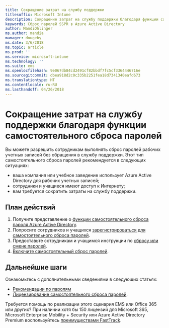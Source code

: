 ```yaml
---
title: Сокращение затрат на службу поддержки
titlesuffix: Microsoft Intune
description: Сокращение затрат на службу поддержки благодаря функции самостоятельного сброса паролей
keywords: Сброс паролей SSPR в Azure Active Directory
author: MandiOhlinger
ms.author: mandia
manager: dougeby
ms.date: 3/6/2018
ms.topic: article
ms.prod: ''
ms.service: microsoft-intune
ms.technology: ''
ms.suite: ems
ms.openlocfilehash: 9e067db84cd2491cf82bbdf7fc5cf3364446716e
ms.sourcegitcommit: dbea918d2c0c335b2251fea18d7341340eafd673
ms.translationtype: HT
ms.contentlocale: ru-RU
ms.lasthandoff: 04/26/2018
---
```

# <a name="reduce-help-desk-costs-with-self-service-password-reset"></a>Сокращение затрат на службу поддержки благодаря функции самостоятельного сброса паролей

Вы можете разрешить сотрудникам выполнять сброс паролей рабочих учетных записей без обращения в службу поддержки. Этот тип самостоятельного сброса паролей рекомендуется в следующих ситуациях:
* ваша компания или учебное заведение использует Azure Active Directory для рабочих учетных записей;
* сотрудники и учащиеся имеют доступ к Интернету;
* вам требуется сократить затраты на службу поддержки.

## <a name="action-plan"></a>План действий

1. Получите представление о [функции самостоятельного сброса пароля Azure Active Directory](https://docs.microsoft.com/azure/active-directory/active-directory-passwords-overview). 
2. Попросите сотрудников и учащихся [зарегистрироваться для самостоятельного сброса паролей](https://docs.microsoft.com/azure/active-directory/active-directory-passwords-reset-register).
3. Предоставьте сотрудникам и учащимся инструкции по [сбросу или смене паролей](https://docs.microsoft.com/azure/active-directory/active-directory-passwords-update-your-own-password).
4. [Включите самостоятельный сброс паролей](https://docs.microsoft.com/azure/active-directory/active-directory-passwords-getting-started).

## <a name="next-steps"></a>Дальнейшие шаги

Ознакомьтесь с дополнительными сведениями в следующих статьях:
* [Рекомендации по паролям](https://docs.microsoft.com/azure/active-directory/active-directory-secure-passwords) 
* [Лицензирование самостоятельного сброса паролей](https://docs.microsoft.com/azure/active-directory/active-directory-secure-passwords).

Требуется помощь по реализации этого сценария EMS или Office 365 или других? При наличии хотя бы 150 лицензий для Microsoft 365, Microsoft Enterprise Mobility + Security или Azure Active Directory Premium воспользуйтесь [преимуществами FastTrack](https://docs.microsoft.com/enterprise-mobility-security/solutions/enterprise-mobility-fasttrack-program).